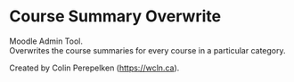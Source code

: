 # Course Summary Overwrite
Moodle Admin Tool.  
Overwrites the course summaries for every course in a particular category.  

Created by Colin Perepelken (https://wcln.ca).
